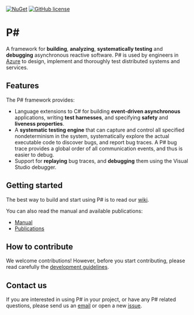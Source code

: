 [![NuGet](https://img.shields.io/nuget/v/Microsoft.PSharp.svg)](https://www.nuget.org/packages/Microsoft.PSharp/) [![GitHub license](https://img.shields.io/badge/license-MIT-blue.svg)](https://raw.githubusercontent.com/p-org/PSharp/master/LICENSE.txt)

P#
====================
A framework for **building**, **analyzing**, **systematically testing** and **debugging** asynchronous reactive software. P# is used by engineers in [Azure](https://azure.microsoft.com/) to design, implement and thoroughly test distributed systems and services.

## Features
The P# framework provides:
- Language extensions to C# for building **event-driven asynchronous** applications, writing **test harnesses**, and specifying **safety** and **liveness properties**.
- A **systematic testing engine** that can capture and control all specified nondeterminism in the system, systematically explore the actual executable code to discover bugs, and report bug traces. A P# bug trace provides a global order of all communication events, and thus is easier to debug.
- Support for **replaying** bug traces, and **debugging** them using the Visual Studio debugger.

## Getting started
The best way to build and start using P# is to read our [wiki](https://github.com/p-org/PSharp/wiki).

You can also read the manual and available publications:

- [Manual](https://github.com/p-org/PSharp/blob/master/Docs/Manual/manual.pdf)  
- [Publications](https://github.com/p-org/PSharp/wiki/Publications)

## How to contribute

We welcome contributions! However, before you start contributing, please read carefully the [development guidelines](https://github.com/p-org/PSharp/wiki/Contributing-Code).

## Contact us

If you are interested in using P# in your project, or have any P# related questions, please send us an [email](mailto:pdev@microsoft.com) or open a new [issue](https://github.com/p-org/PSharp/issues).
